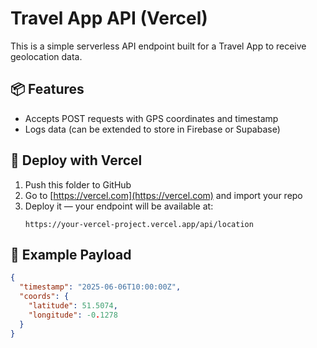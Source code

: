 # Travel App API (Vercel)

This is a simple serverless API endpoint built for a Travel App to receive geolocation data.

## 📦 Features
- Accepts POST requests with GPS coordinates and timestamp
- Logs data (can be extended to store in Firebase or Supabase)

## 🚀 Deploy with Vercel
1. Push this folder to GitHub
2. Go to [https://vercel.com](https://vercel.com) and import your repo
3. Deploy it — your endpoint will be available at:
   ```
   https://your-vercel-project.vercel.app/api/location
   ```

## 🧪 Example Payload
```json
{
  "timestamp": "2025-06-06T10:00:00Z",
  "coords": {
    "latitude": 51.5074,
    "longitude": -0.1278
  }
}
```